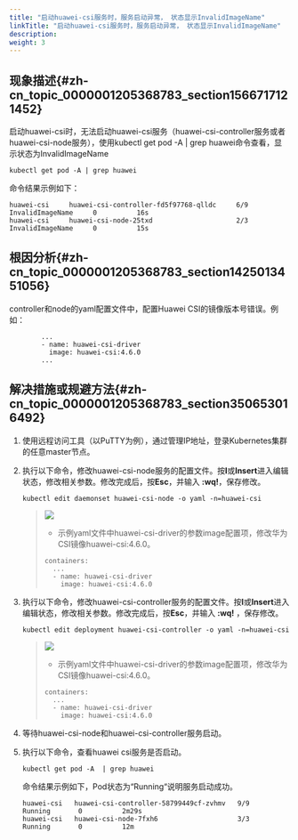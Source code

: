 ```yaml
---
title: "启动huawei-csi服务时，服务启动异常， 状态显示InvalidImageName"
linkTitle: "启动huawei-csi服务时，服务启动异常， 状态显示InvalidImageName"
description: 
weight: 3
---
```


## 现象描述{#zh-cn_topic_0000001205368783_section1566717121452}

启动huawei-csi时，无法启动huawei-csi服务（huawei-csi-controller服务或者huawei-csi-node服务），使用kubectl get pod -A | grep huawei命令查看，显示状态为InvalidImageName

```
kubectl get pod -A | grep huawei
```

命令结果示例如下：

```
huawei-csi     huawei-csi-controller-fd5f97768-qlldc     6/9     InvalidImageName     0          16s
huawei-csi     huawei-csi-node-25txd                     2/3     InvalidImageName     0          15s
```

## 根因分析{#zh-cn_topic_0000001205368783_section1425013451056}

controller和node的yaml配置文件中，配置Huawei CSI的镜像版本号错误。例如：

```
        ...
        - name: huawei-csi-driver
          image: huawei-csi:4.6.0
        ...
```

## 解决措施或规避方法{#zh-cn_topic_0000001205368783_section350653016492}

1.  使用远程访问工具（以PuTTY为例），通过管理IP地址，登录Kubernetes集群的任意master节点。
2.  执行以下命令，修改huawei-csi-node服务的配置文件。按**I**或**Insert**进入编辑状态，修改相关参数。修改完成后，按**Esc**，并输入  **:wq!**，保存修改。

    ```
    kubectl edit daemonset huawei-csi-node -o yaml -n=huawei-csi
    ```

    >![](/css-docs/public_sys-resources/zh-cn/icon-note.gif)  
    >-   示例yaml文件中huawei-csi-driver的参数image配置项，修改华为CSI镜像huawei-csi:4.6.0。
    >    ```
    >    containers:
    >      ...
    >      - name: huawei-csi-driver
    >        image: huawei-csi:4.6.0
    >    ```

3.  执行以下命令，修改huawei-csi-controller服务的配置文件。按**I**或**Insert**进入编辑状态，修改相关参数。修改完成后，按**Esc**，并输入  **:wq!**  ，保存修改。

    ```
    kubectl edit deployment huawei-csi-controller -o yaml -n=huawei-csi
    ```

    >![](/css-docs/public_sys-resources/zh-cn/icon-note.gif)  
    >-   示例yaml文件中huawei-csi-driver的参数image配置项，修改华为CSI镜像huawei-csi:4.6.0。
    >    ```
    >    containers:
    >      ...
    >      - name: huawei-csi-driver
    >        image: huawei-csi:4.6.0
    >    ```

4.  等待huawei-csi-node和huawei-csi-controller服务启动。
5.  执行以下命令，查看huawei csi服务是否启动。

    ```
    kubectl get pod -A  | grep huawei
    ```

    命令结果示例如下，Pod状态为“Running“说明服务启动成功。

    ```
    huawei-csi   huawei-csi-controller-58799449cf-zvhmv   9/9     Running       0          2m29s
    huawei-csi   huawei-csi-node-7fxh6                    3/3     Running       0          12m
    ```

